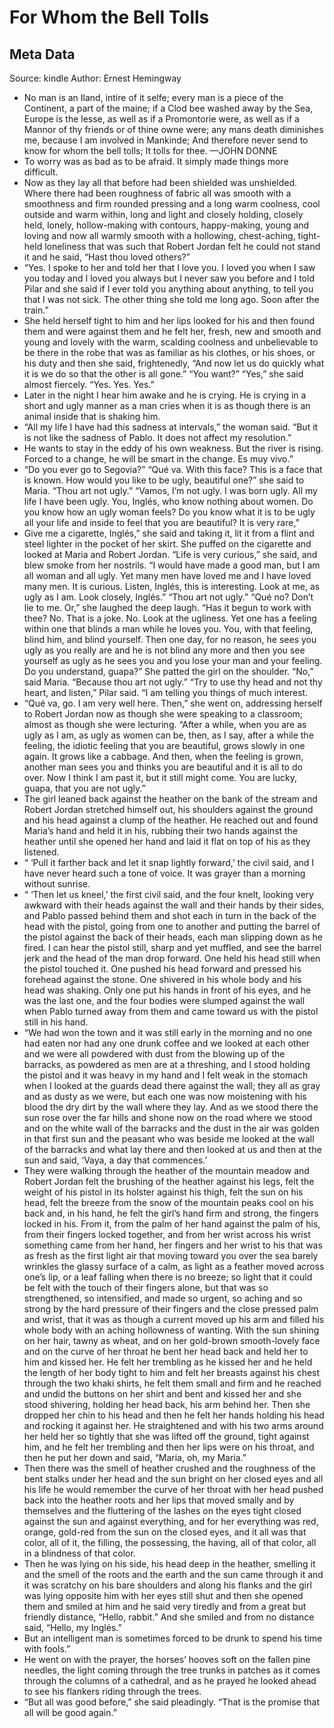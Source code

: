 # For Whom the Bell Tolls

## Meta Data

Source:  kindle 
Author: Ernest Hemingway

- No man is an Iland, intire of it selfe; every man is a piece of the Continent, a part of the maine; if a Clod bee washed away by the Sea, Europe is the lesse, as well as if a Promontorie were, as well as if a Mannor of thy friends or of thine owne were; any mans death diminishes me, because I am involved in Mankinde; And therefore never send to know for whom the bell tolls; It tolls for thee. —JOHN DONNE
- To worry was as bad as to be afraid. It simply made things more difficult.
- Now as they lay all that before had been shielded was unshielded. Where there had been roughness of fabric all was smooth with a smoothness and firm rounded pressing and a long warm coolness, cool outside and warm within, long and light and closely holding, closely held, lonely, hollow-making with contours, happy-making, young and loving and now all warmly smooth with a hollowing, chest-aching, tight-held loneliness that was such that Robert Jordan felt he could not stand it and he said, “Hast thou loved others?”
- “Yes. I spoke to her and told her that I love you. I loved you when I saw you today and I loved you always but I never saw you before and I told Pilar and she said if I ever told you anything about anything, to tell you that I was not sick. The other thing she told me long ago. Soon after the train.”
- She held herself tight to him and her lips looked for his and then found them and were against them and he felt her, fresh, new and smooth and young and lovely with the warm, scalding coolness and unbelievable to be there in the robe that was as familiar as his clothes, or his shoes, or his duty and then she said, frightenedly, “And now let us do quickly what it is we do so that the other is all gone.” “You want?” “Yes,” she said almost fiercely. “Yes. Yes. Yes.”
- Later in the night I hear him awake and he is crying. He is crying in a short and ugly manner as a man cries when it is as though there is an animal inside that is shaking him.
- “All my life I have had this sadness at intervals,” the woman said. “But it is not like the sadness of Pablo. It does not affect my resolution.”
- He wants to stay in the eddy of his own weakness. But the river is rising. Forced to a change, he will be smart in the change. Es muy vivo.”
- “Do you ever go to Segovia?” “Qué va. With this face? This is a face that is known. How would you like to be ugly, beautiful one?” she said to Maria. “Thou art not ugly.” “Vamos, I’m not ugly. I was born ugly. All my life I have been ugly. You, Inglés, who know nothing about women. Do you know how an ugly woman feels? Do you know what it is to be ugly all your life and inside to feel that you are beautiful? It is very rare,”
- Give me a cigarette, Inglés,” she said and taking it, lit it from a flint and steel lighter in the pocket of her skirt. She puffed on the cigarette and looked at Maria and Robert Jordan. “Life is very curious,” she said, and blew smoke from her nostrils. “I would have made a good man, but I am all woman and all ugly. Yet many men have loved me and I have loved many men. It is curious. Listen, Inglés, this is interesting. Look at me, as ugly as I am. Look closely, Inglés.” “Thou art not ugly.” “Qué no? Don’t lie to me. Or,” she laughed the deep laugh. “Has it begun to work with thee? No. That is a joke. No. Look at the ugliness. Yet one has a feeling within one that blinds a man while he loves you. You, with that feeling, blind him, and blind yourself. Then one day, for no reason, he sees you ugly as you really are and he is not blind any more and then you see yourself as ugly as he sees you and you lose your man and your feeling. Do you understand, guapa?” She patted the girl on the shoulder. “No,” said Maria. “Because thou art not ugly.” “Try to use thy head and not thy heart, and listen,” Pilar said. “I am telling you things of much interest.
- “Qué va, go. I am very well here. Then,” she went on, addressing herself to Robert Jordan now as though she were speaking to a classroom; almost as though she were lecturing. “After a while, when you are as ugly as I am, as ugly as women can be, then, as I say, after a while the feeling, the idiotic feeling that you are beautiful, grows slowly in one again. It grows like a cabbage. And then, when the feeling is grown, another man sees you and thinks you are beautiful and it is all to do over. Now I think I am past it, but it still might come. You are lucky, guapa, that you are not ugly.”
- The girl leaned back against the heather on the bank of the stream and Robert Jordan stretched himself out, his shoulders against the ground and his head against a clump of the heather. He reached out and found Maria’s hand and held it in his, rubbing their two hands against the heather until she opened her hand and laid it flat on top of his as they listened.
- “ ‘Pull it farther back and let it snap lightly forward,’ the civil said, and I have never heard such a tone of voice. It was grayer than a morning without sunrise.
- “ ‘Then let us kneel,’ the first civil said, and the four knelt, looking very awkward with their heads against the wall and their hands by their sides, and Pablo passed behind them and shot each in turn in the back of the head with the pistol, going from one to another and putting the barrel of the pistol against the back of their heads, each man slipping down as he fired. I can hear the pistol still, sharp and yet muffled, and see the barrel jerk and the head of the man drop forward. One held his head still when the pistol touched it. One pushed his head forward and pressed his forehead against the stone. One shivered in his whole body and his head was shaking. Only one put his hands in front of his eyes, and he was the last one, and the four bodies were slumped against the wall when Pablo turned away from them and came toward us with the pistol still in his hand.
- “We had won the town and it was still early in the morning and no one had eaten nor had any one drunk coffee and we looked at each other and we were all powdered with dust from the blowing up of the barracks, as powdered as men are at a threshing, and I stood holding the pistol and it was heavy in my hand and I felt weak in the stomach when I looked at the guards dead there against the wall; they all as gray and as dusty as we were, but each one was now moistening with his blood the dry dirt by the wall where they lay. And as we stood there the sun rose over the far hills and shone now on the road where we stood and on the white wall of the barracks and the dust in the air was golden in that first sun and the peasant who was beside me looked at the wall of the barracks and what lay there and then looked at us and then at the sun and said, ‘Vaya, a day that commences.’
- They were walking through the heather of the mountain meadow and Robert Jordan felt the brushing of the heather against his legs, felt the weight of his pistol in its holster against his thigh, felt the sun on his head, felt the breeze from the snow of the mountain peaks cool on his back and, in his hand, he felt the girl’s hand firm and strong, the fingers locked in his. From it, from the palm of her hand against the palm of his, from their fingers locked together, and from her wrist across his wrist something came from her hand, her fingers and her wrist to his that was as fresh as the first light air that moving toward you over the sea barely wrinkles the glassy surface of a calm, as light as a feather moved across one’s lip, or a leaf falling when there is no breeze; so light that it could be felt with the touch of their fingers alone, but that was so strengthened, so intensified, and made so urgent, so aching and so strong by the hard pressure of their fingers and the close pressed palm and wrist, that it was as though a current moved up his arm and filled his whole body with an aching hollowness of wanting. With the sun shining on her hair, tawny as wheat, and on her gold-brown smooth-lovely face and on the curve of her throat he bent her head back and held her to him and kissed her. He felt her trembling as he kissed her and he held the length of her body tight to him and felt her breasts against his chest through the two khaki shirts, he felt them small and firm and he reached and undid the buttons on her shirt and bent and kissed her and she stood shivering, holding her head back, his arm behind her. Then she dropped her chin to his head and then he felt her hands holding his head and rocking it against her. He straightened and with his two arms around her held her so tightly that she was lifted off the ground, tight against him, and he felt her trembling and then her lips were on his throat, and then he put her down and said, “Maria, oh, my Maria.”
- Then there was the smell of heather crushed and the roughness of the bent stalks under her head and the sun bright on her closed eyes and all his life he would remember the curve of her throat with her head pushed back into the heather roots and her lips that moved smally and by themselves and the fluttering of the lashes on the eyes tight closed against the sun and against everything, and for her everything was red, orange, gold-red from the sun on the closed eyes, and it all was that color, all of it, the filling, the possessing, the having, all of that color, all in a blindness of that color.
- Then he was lying on his side, his head deep in the heather, smelling it and the smell of the roots and the earth and the sun came through it and it was scratchy on his bare shoulders and along his flanks and the girl was lying opposite him with her eyes still shut and then she opened them and smiled at him and he said very tiredly and from a great but friendly distance, “Hello, rabbit.” And she smiled and from no distance said, “Hello, my Inglés.”
- But an intelligent man is sometimes forced to be drunk to spend his time with fools.”
- He went on with the prayer, the horses’ hooves soft on the fallen pine needles, the light coming through the tree trunks in patches as it comes through the columns of a cathedral, and as he prayed he looked ahead to see his flankers riding through the trees.
- “But all was good before,” she said pleadingly. “That is the promise that all will be good again.”
